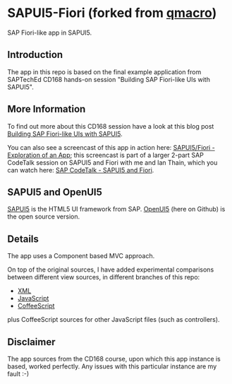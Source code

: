 SAPUI5-Fiori (forked from [qmacro](https://github.com/qmacro/SAPUI5-Fiori))
========================

SAP Fiori-like app in SAPUI5. 

Introduction
------------
The app in this repo is based on the final example application from SAPTechEd CD168 hands-on session "Building SAP Fiori-like UIs with SAPUI5". 


More Information
----------------
To find out more about this CD168 session have a look at this blog post [Building SAP Fiori-like UIs with SAPUI5](http://scn.sap.com/community/developer-center/front-end/blog/2013/10/06/building-sap-fiori-like-uis-with-sapui5). 

You can also see a screencast of this app in action here: [SAPUI5/Fiori - Exploration of an App](https://www.youtube.com/watch?v=tfOO4szA2Bg); this screencast is part of a larger 2-part SAP CodeTalk session on SAPUI5 and Fiori with me and Ian Thain, which you can watch here: [SAP CodeTalk - SAPUI5 and Fiori](http://www.youtube.com/watch?v=HQd9kVApjkE&list=PLfctWmgNyOIcae85Ytr6b_J1jgcDb4-JL).

SAPUI5 and OpenUI5
------------------
[SAPUI5](scn.sap.com/community/developer-center/front-end) is the HTML5 UI framework from SAP. [OpenUI5](http://sap.github.io/openui5/) (here on Github) is the open source version. 

Details
-------
The app uses a Component based MVC approach.

On top of the original sources, I have added experimental comparisons between different view sources, in different branches of this repo:

- [XML](https://github.com/qmacro/SAPUI5-Fiori/tree/master)
- [JavaScript](https://github.com/qmacro/SAPUI5-Fiori/tree/js)
- [CoffeeScript](https://github.com/qmacro/SAPUI5-Fiori/tree/coffee)

plus CoffeeScript sources for other JavaScript files (such as controllers).

Disclaimer
----------
The app sources from the CD168 course, upon which this app instance is based, worked perfectly. Any issues with this particular instance are my fault :-)
